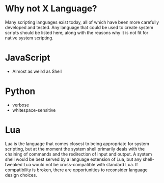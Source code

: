 # Why not X Language?
Many scripting languages exist today, all of which have been more carefully developed and tested.  Any language that could be used to create system scripts should be listed here, along with the reasons why it is not fit for native system scripting.

# JavaScript
- Almost as weird as Shell

# Python
- verbose
- whitespace-sensitive

# Lua
Lua is the language that comes closest to being appropriate for system scripting, but at the moment the system shell primarily deals with the chaining of commands and the redirection of input and output. A system shell would be best served by a language extension of Lua, but any shell-tweaked Lua would not be cross-compatible with standard Lua. If compatibility is broken, there are opportunities to reconsider language design choices.